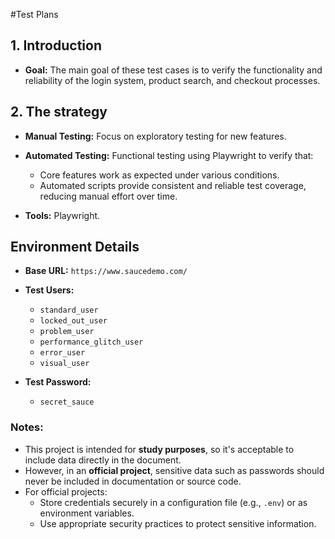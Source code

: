 
#Test Plans 

## **1. Introduction**

   - **Goal:** The main goal of these test cases is to verify the functionality and reliability of the login system, product search, and checkout processes.

## **2. The strategy**

  - **Manual Testing:** Focus on exploratory testing for new features.
  - **Automated Testing:** Functional testing using Playwright to verify that:
    - Core features work as expected under various conditions.
    - Automated scripts provide consistent and reliable test coverage, reducing manual effort over time.

  - **Tools:** Playwright.

## **Environment Details**
- **Base URL:** `https://www.saucedemo.com/`
- **Test Users:**
  - `standard_user`
  - `locked_out_user`
  - `problem_user`
  - `performance_glitch_user`
  - `error_user`
  - `visual_user`

- **Test Password:**
  - `secret_sauce`

### **Notes:**
  - This project is intended for **study purposes**, so it's acceptable to include data directly in the document. 
  - However, in an **official project**, sensitive data such as passwords should never be included in documentation or source code.
  - For official projects:
    - Store credentials securely in a configuration file (e.g., `.env`) or as environment variables.
    - Use appropriate security practices to protect sensitive information.

